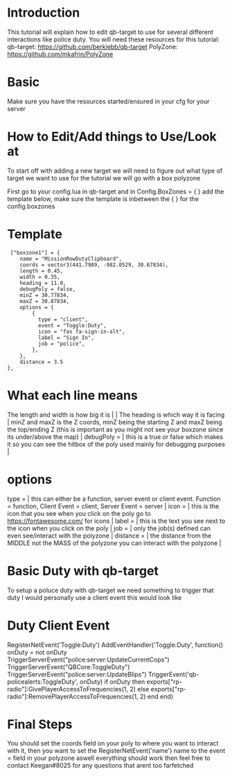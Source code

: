 # Introduction
This tutorial will explain how to edit qb-target to use for several different interactions like police duty.
You will need these resources for this tutorial:
qb-target: https://github.com/berkiebb/qb-target
PolyZone: https://github.com/mkafrin/PolyZone
# Basic
Make sure you have the resources started/ensured in your cfg for your server

# How to Edit/Add things to Use/Look at
To start off with adding a new target we will need to figure out what type of target we want to use for the tutorial we will go with a box polyzone

First go to your config.lua in qb-target and in
Config.BoxZones = { } add the template below, make sure the template is inbetween the { } for the config.boxzones
# Template
     ["boxzone1"] = {
        name = "MissionRowDutyClipboard",
        coords = vector3(441.7989, -982.0529, 30.67834),
        length = 0.45,
        width = 0.35,
        heading = 11.0,
        debugPoly = false,
        minZ = 30.77834,
        maxZ = 30.87834,
        options = {
            {
              type = "client",
              event = "Toggle:Duty",
              icon = "fas fa-sign-in-alt",
              label = "Sign In",
              job = "police",
            },
        },
        distance = 3.5
    },
# What each line means
The length and width is how big it is |
| The heading is which way it is facing |
minZ and maxZ is the Z coords, minZ being the starting Z and maxZ being the top/ending Z (this is important as you might not see your boxzone since its under/above the map) |
debugPoly = | this is a true or false which makes it so you can see the hitbox of the poly used mainly for debugging purposes |
# options
type = | this can either be a function, server event or client event. Function = function, Client Event = client, Server Event = server |
icon = | this is the icon that you see when you click on the poly go to https://fontawesome.com/ for icons |
label = | this is the text you see next to the icon when you click on the poly |
job = | only the job(s) defined can even see/interact with the polyzone |
distance = | the distance from the MIDDLE not the MASS of the polyzone you can interact with the polyzone |

# Basic Duty with qb-target

To setup a poluce duty with qb-target we need something to trigger that duty I would personally use a client event this would look like

# Duty Client Event
RegisterNetEvent('Toggle:Duty')
AddEventHandler('Toggle:Duty', function()
    onDuty = not onDuty
    TriggerServerEvent("police:server:UpdateCurrentCops")
    TriggerServerEvent("QBCore:ToggleDuty")
    TriggerServerEvent("police:server:UpdateBlips")
    TriggerEvent('qb-policealerts:ToggleDuty', onDuty)
    if onDuty then
        exports["rp-radio"]:GivePlayerAccessToFrequencies(1, 2)
    else
        exports["rp-radio"]:RemovePlayerAccessToFrequencies(1, 2)
    end
end)

# Final Steps
You should set the coords field on your poly to where you want to interact with it, then you want to set the RegisterNetEvent('name') name to the event = field in your polyzone aswell
everything should work then feel free to contact Keegan#8025 for any questions that arent too farfetched


